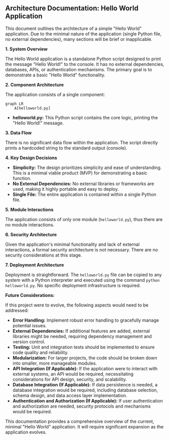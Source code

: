 ## Architecture Documentation: Hello World Application

This document outlines the architecture of a simple "Hello World" application.  Due to the minimal nature of the application (single Python file, no external dependencies), many sections will be brief or inapplicable.


**1. System Overview**

The Hello World application is a standalone Python script designed to print the message "Hello World!" to the console. It has no external dependencies, databases, APIs, or authentication mechanisms.  The primary goal is to demonstrate a basic "Hello World" functionality.


**2. Component Architecture**

The application consists of a single component:

```mermaid
graph LR
    A[helloworld.py]
```

* **helloworld.py:** This Python script contains the core logic, printing the "Hello World!" message.


**3. Data Flow**

There is no significant data flow within the application. The script directly prints a hardcoded string to the standard output (console).


**4. Key Design Decisions**

* **Simplicity:** The design prioritizes simplicity and ease of understanding.  This is a minimal viable product (MVP) for demonstrating a basic function.
* **No External Dependencies:**  No external libraries or frameworks are used, making it highly portable and easy to deploy.
* **Single File:** The entire application is contained within a single Python file.


**5. Module Interactions**

The application consists of only one module (`helloworld.py`), thus there are no module interactions.


**6. Security Architecture**

Given the application's minimal functionality and lack of external interactions, a formal security architecture is not necessary.  There are no security considerations at this stage.


**7. Deployment Architecture**

Deployment is straightforward.  The `helloworld.py` file can be copied to any system with a Python interpreter and executed using the command `python helloworld.py`.  No specific deployment infrastructure is required.


**Future Considerations:**

If this project were to evolve, the following aspects would need to be addressed:

* **Error Handling:** Implement robust error handling to gracefully manage potential issues.
* **External Dependencies:**  If additional features are added, external libraries might be needed, requiring dependency management and version control.
* **Testing:** Unit and integration tests should be implemented to ensure code quality and reliability.
* **Modularization:**  For larger projects, the code should be broken down into smaller, more manageable modules.
* **API Integration (If Applicable):** If the application were to interact with external systems, an API would be required, necessitating considerations for API design, security, and scalability.
* **Database Integration (If Applicable):**  If data persistence is needed, a database integration would be required, including database selection, schema design, and data access layer implementation.
* **Authentication and Authorization (If Applicable):**  If user authentication and authorization are needed, security protocols and mechanisms would be required.



This documentation provides a comprehensive overview of the current, minimal "Hello World" application.  It will require significant expansion as the application evolves.
